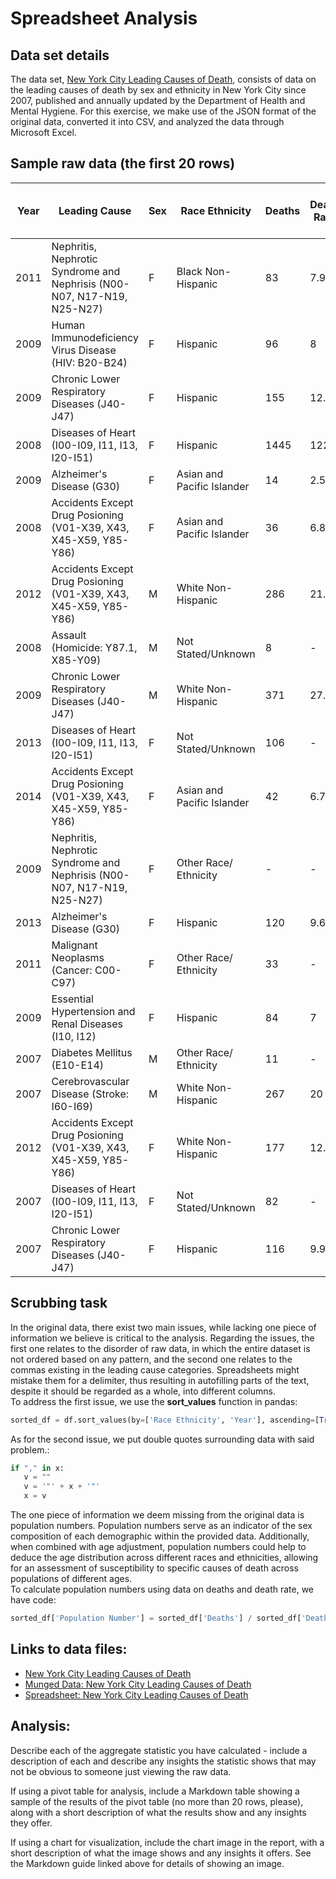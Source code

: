 # Spreadsheet Analysis

## Data set details
The data set, [New York City Leading Causes of Death](https://data.cityofnewyork.us/Health/New-York-City-Leading-Causes-of-Death/jb7j-dtam/about_data), consists of data on the leading causes of death by sex and ethnicity in New York City since 2007, published and annually updated by the Department of Health and Mental Hygiene. For this exercise, we make use of the JSON format of the original data, converted it into CSV, and analyzed the data through Microsoft Excel.

## Sample raw data (the first 20 rows)
| Year  | Leading Cause | Sex  | Race Ethnicity | Deaths  | Death Rate | Age Adjusted Death Rate |
| ------------- | ------------- | ------------- | ------------- | ------------- | ------------- | ------------- |
| 2011  | Nephritis, Nephrotic Syndrome and Nephrisis (N00-N07, N17-N19, N25-N27)  | F  | Black Non-Hispanic  | 83  | 7.9  | 6.9  |
| 2009  | Human Immunodeficiency Virus Disease (HIV: B20-B24)  | F  | Hispanic  | 96  | 8  | 8.1  |
| 2009  | Chronic Lower Respiratory Diseases (J40-J47)  | F  | Hispanic  | 155  | 12.9  | 16  |
| 2008  | Diseases of Heart (I00-I09, I11, I13, I20-I51)  | F  | Hispanic  | 1445  | 122.3  | 160.7  |
| 2009  | Alzheimer's Disease (G30)  | F  | Asian and Pacific Islander  | 14  | 2.5  | 3.6  |
| 2008  | Accidents Except Drug Posioning (V01-X39, X43, X45-X59, Y85-Y86)  | F  | Asian and Pacific Islander  | 36  | 6.8  | 8.5  |
| 2012  | Accidents Except Drug Posioning (V01-X39, X43, X45-X59, Y85-Y86)  | M  | White Non-Hispanic  | 286  | 21.4  | 18.8  |
| 2008  | Assault (Homicide: Y87.1, X85-Y09)  | M  | Not Stated/Unknown  | 8  | -  | -  |
| 2009  | Chronic Lower Respiratory Diseases (J40-J47)  | M  | White Non-Hispanic  | 371  | 27.6  | 23.3  |
| 2013  | Diseases of Heart (I00-I09, I11, I13, I20-I51)  | F  | Not Stated/Unknown  | 106  | -  | -  |
| 2014  | Accidents Except Drug Posioning (V01-X39, X43, X45-X59, Y85-Y86)  | F  | Asian and Pacific Islander  | 42  | 6.7  | 6.9  |
| 2009  | Nephritis, Nephrotic Syndrome and Nephrisis (N00-N07, N17-N19, N25-N27)  | F  | Other Race/ Ethnicity  | -  | -  | -  |
| 2013  | Alzheimer's Disease (G30)  | F  | Hispanic  | 120  | 9.6  | 11  |
| 2011  | Malignant Neoplasms (Cancer: C00-C97)  | F  | Other Race/ Ethnicity  | 33  | -  | -  |
| 2009  | Essential Hypertension and Renal Diseases (I10, I12)  | F  | Hispanic  | 84  | 7  | 8.8  |
| 2007  | Diabetes Mellitus (E10-E14)  | M  | Other Race/ Ethnicity  | 11  | -  | -  |
| 2007  | Cerebrovascular Disease (Stroke: I60-I69)  | M  | White Non-Hispanic  | 267  | 20  | 16.7  |
| 2012  | Accidents Except Drug Posioning (V01-X39, X43, X45-X59, Y85-Y86)  | F  | White Non-Hispanic  | 177  | 12.5  | 8.5  |
| 2007  | Diseases of Heart (I00-I09, I11, I13, I20-I51)  | F  | Not Stated/Unknown  | 82  | -  | -  |
| 2007  | Chronic Lower Respiratory Diseases (J40-J47)  | F  | Hispanic  | 116  | 9.9  | 12.8 |

## Scrubbing task
In the original data, there exist two main issues, while lacking one piece of information we believe is critical to the analysis. Regarding the issues, the first one relates to the disorder of raw data, in which the entire dataset is not ordered based on any pattern, and the second one relates to the commas existing in the leading cause categories. Spreadsheets might mistake them for a delimiter, thus resulting in autofilling parts of the text, despite it should be regarded as a whole, into different columns.  
To address the first issue, we use the **sort_values** function in pandas:
```python
sorted_df = df.sort_values(by=['Race Ethnicity', 'Year'], ascending=[True, True])
```
As for the second issue, we put double quotes surrounding data with said problem.:
 ```python
if "," in x:
    v = ""
    v = '"' + x + '"'
    x = v
```
The one piece of information we deem missing from the original data is population numbers. Population numbers serve as an indicator of the sex composition of each demographic within the provided data. Additionally, when combined with age adjustment, population numbers could help to deduce the age distribution across different races and ethnicities, allowing for an assessment of susceptibility to specific causes of death across populations of different ages.  
To calculate population numbers using data on deaths and death rate, we have code:
```python
sorted_df['Population Number'] = sorted_df['Deaths'] / sorted_df['Death Rate']*1000
```

## Links to data files:
- [New York City Leading Causes of Death](https://data.cityofnewyork.us/Health/New-York-City-Leading-Causes-of-Death/jb7j-dtam/data_preview)
- [Munged Data: New York City Leading Causes of Death](https://github.com/dbdesign-students-spring2024/3-spreadsheet-analysis-shaw2065/blob/main/data/clean_data.csv)
- [Spreadsheet: New York City Leading Causes of Death](https://github.com/dbdesign-students-spring2024/3-spreadsheet-analysis-shaw2065/blob/main/data/clean_data.xlsx)

## Analysis:
Describe each of the aggregate statistic you have calculated - include a description of each and describe any insights the statistic shows that may not be obvious to someone just viewing the raw data.

If using a pivot table for analysis, include a Markdown table showing a sample of the results of the pivot table (no more than 20 rows, please), along with a short description of what the results show and any insights they offer.

If using a chart for visualization, include the chart image in the report, with a short description of what the image shows and any insights it offers. See the Markdown guide linked above for details of showing an image.
